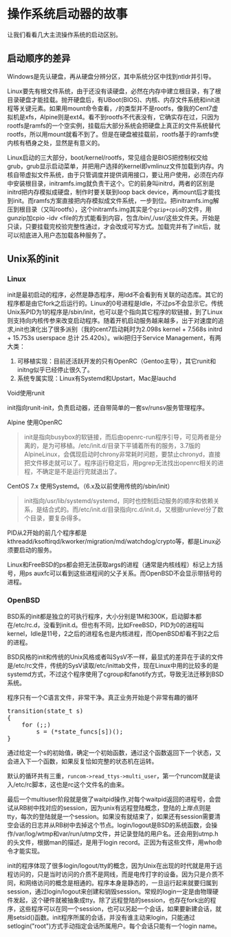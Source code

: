# 操作系统启动器的故事

让我们看看几大主流操作系统的启动区别。

启动顺序的差异
----
Windows是先认硬盘，再从硬盘分辨分区，其中系统分区中找到ntldr并引导。

Linux要先有根文件系统，由于还没有读硬盘，必然在内存中建立根目录，有了根目录硬盘才能挂载。抛开硬盘后，有UBoot(BIOS)、内核、内存文件系统和init进程等关键元素。如果用mount命令查看，`/`的类型并不是rootfs，像我的Cent7虚拟机是xfs，Alpine则是ext4。看不到rootfs不代表没有，它确实存在过，只因为rootfs是ramfs的一个空实例，挂载后大部分系统会把硬盘上真正的文件系统替代rootfs，所以用mount就看不到了。但是在硬盘被挂载前，rootfs基于的ramfs使内核有栖身之处，显然是有意义的。

Linux启动的三大部分，boot/kernel/rootfs，常见组合是BIOS把控制权交给grub，grub显示启动菜单，并把用户选择的kernel即vmlinuz文件加载到内存。内核自带虚拟文件系统，由于只管调度并提供调用接口，要让用户使用，必须在内存中安装根目录，initramfs.img就负责干这个。它的前身叫initrd，两者的区别是initrd把内存模拟成硬盘，制作时要关联到loop back device，再mount后才能找到init。而ramfs方案直接把内存模拟成文件系统，一步到位。把initramfs.img解压到根目录（又叫rootfs），这个initramfs.img其实是个`gzip+cpio`的文件，用gunzip加cpio -idv <file的方式能看到内容，包含/bin/,/usr/这些文件夹。开始是只读，只要挂载完校验完整性通过，才会改成可写方式。加载完并有了init后，就可以彻底进入用户态加载各种服务了。

Unix系的init
----

### Linux

init是最初启动的程序，必然是静态程序，用ldd不会看到有关联的动态库。其它的程序都是由它fork之后运行的。Linux的0号进程是Idle，不过ps不会显示它。传统Unix系PID为1的程序是/sbin/init，也可以是个指向其它程序的软链接，到了Linux则支持向内核传参来改变启动程序。随着开机启动服务越来越多，出于对速度的追求,init也演化出了很多派别（我的cent7启动耗时为2.098s kernel + 7.568s initrd + 15.753s userspace 总计 25.420s）。wiki把归于Service Management，有两大类：

1. 可移植实现：目前还活跃开发的只有OpenRC（Gentoo主导），其它runit和initng似乎已经停止很久了。
2. 系统专属实现：Linux有Systemd和Upstart，Mac是lauchd

Void使用runit

init指向runit-init，负责启动器，还自带简单的一套sv/runsv服务管理程序。

Alpine 使用OpenRC

> init是指向busybox的软链接，而后由openrc-run程序引导，可见两者是分离的，是为可移植。/etc/init.d/目录下平铺着所有的服务，3.7版的AlpineLinux，会偶现启动时chrony非常耗时问题，要禁止chronyd，直接把文件移走就可以了。程序运行稳定后，用pgrep无法找出openrc相关的进程，不确定是不是运行完就退出了。

CentOS 7.x 使用Systemd。（6.x及以前使用传统的/sbin/init）

> init指向/usr/lib/systemd/systemd，同时也控制启动服务的顺序和依赖关系，是结合式的。而/etc/init.d/目录指向rc.d/init.d，又根据runlevel分了数个目录，要复杂得多。

PID从2开始的前几个程序都是kthreadd/ksoftirqd/kworker/migration/md/watchdog/crypto等，都是Linux必须要启动的服务。

Linux和FreeBSD的ps都会把无法获取args的进程（通常是内核线程）标记上方括号，用ps auxfc可以看到这些进程间的父子关系。而OpenBSD不会显示带括号的进程。

### OpenBSD

BSD系的init都是独立的可执行程序，大小分别是1M和300K，启动脚本都在/etc/rc.d，没看到init.d。但也有不同，比如FreeBSD，PID为0的进程叫kernel，Idle是11号，2之后的进程名也是内核进程，而OpenBSD却看不到2之后的进程。

BSD风格的init和传统的Unix风格或者叫SysV不一样，最显式的差异在于读的文件是/etc/rc文件，传统的SysV读取/etc/inittab文件，现在Linux中用的比较多的是systemd方式，不过这个程序使用了cgroup和fanotify方式，导致无法迁移到BSD系统。

程序只有一个C语言文件，非常干净。真正业务开始是个非常有趣的循环
<pre>
transition(state_t s)
{
	for (;;)
		s = (*state_funcs[s])();
}
</pre>
通过给定一个s的初始值，确定一个初始函数，通过这个函数返回下一个状态，又会进入下一个函数，如果反复恰如完整的状态机在运转。

默认的循环共有三重，`runcom->read_ttys->multi_user`，第一个runcom就是读入/etc/rc脚本，这也是rc这个文件名的由来。

最后一个multiuser阶段就是做了waitpid操作,对每个waitpid返回的进程号，会尝试从RB树中找对应的session，因为unix有远程登陆概念，登陆的上岸点则是tty，每次的登陆就是一个session。如果没有就结束了，如果还有session需要清空会话的日志并从RB树中去掉这个节点。login/logout是BSD的系统函数，会操作/var/log/wtmp和var/run/utmp文件，并记录登陆的用户名。还会用到utmp.h的头文件，根据man的描述，是用于login record。正因为有这些文件，用who命令才能实现。

init的程序体现了很多login/logout/tty的概念，因为Unix在出现的时代就是用于远程访问的，只是当时访问的介质不是网线，而是电传打字的设备。因为只是介质不同，和网络访问的概念是相通的。程序本身是静态的，一旦运行起来就要归属到session，通过login/logout来创建和销毁session。常规的login一定是由物理硬件发起，这个硬件就被抽象成tty。除了远程登陆的session，也存在fork出的程序，这些程序可以在同一个session，也可以另起一个会话，如果要新建会话，就用setsid()函数。init程序所属的会话，并没有谁主动来login，只能通过setlogin("root")方式手动指定会话所属用户。每个会话只能有一个login name。